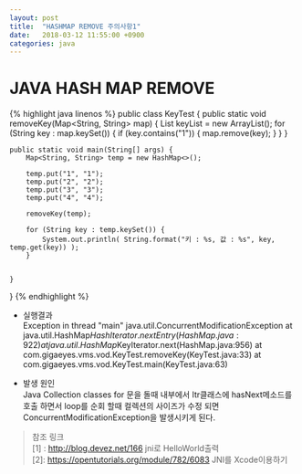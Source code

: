 ```yaml
---
layout: post
title:  "HASHMAP REMOVE 주의사항1"
date:   2018-03-12 11:55:00 +0900
categories: java
---
```


# JAVA HASH MAP REMOVE

{% highlight java linenos %}
public class KeyTest {
    public static void removeKey(Map<String, String> map) {
		List<String> keyList = new ArrayList<String>();
		for (String key : map.keySet()) {
		   if (key.contains("1")) {
			   map.remove(key);
		   }
		}
	}

    public static void main(String[] args) {
		Map<String, String> temp = new HashMap<>();
		
		temp.put("1", "1");
		temp.put("2", "2");
		temp.put("3", "3");
		temp.put("4", "4");
		
		removeKey(temp);
		
		for (String key : temp.keySet()) {
            System.out.println( String.format("키 : %s, 값 : %s", key, temp.get(key)) );
        }
		
		
	}
}
{% endhighlight %}


- 실행결과  
Exception in thread "main" java.util.ConcurrentModificationException
	at java.util.HashMap$HashIterator.nextEntry(HashMap.java:922)
	at java.util.HashMap$KeyIterator.next(HashMap.java:956)
	at com.gigaeyes.vms.vod.KeyTest.removeKey(KeyTest.java:33)
	at com.gigaeyes.vms.vod.KeyTest.main(KeyTest.java:63)

- 발생 원인  
    Java Collection classes for 문을 돌때 내부에서 Itr클래스에 hasNext메소드를 호출 하면서 loop를 순회 할때 컬렉션의 사이즈가 수정 되면 
    ConcurrentModificationException을 발생시키게 된다.

> 참조 링크  
[1] : http://blog.devez.net/166 jni로 HelloWorld출력  
[2]: https://opentutorials.org/module/782/6083 JNI를 Xcode이용하기  
